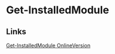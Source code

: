 # Get-InstalledModule

## Links

[Get-InstalledModule OnlineVersion](https://learn.microsoft.com/en-us/powershell/module/powershellget/get-installedmodule?view=powershell-7.2)
